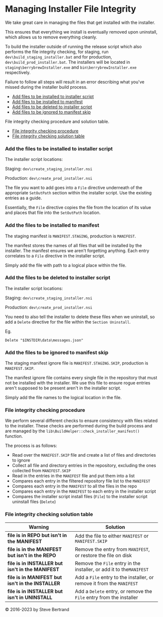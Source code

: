 ﻿# Managing Installer File Integrity

We take great care in managing the files that get installed with the installer.

This ensures that everything we install is eventually removed upon uninstall,
which allows us to remove everything cleanly.

To build the installer outside of running the release script which also performs
the file integrity checking, for staging, run `dev\build_staging_installer.bat`
and for production, `dev\build_prod_installer.bat`. The installers will be
located in `staging\berrybrewInstaller.exe` and `bin\berrybrewInstaller.exe`
respectively.

Failure to follow all steps will result in an error describing what you've
missed during the installer build process.

- [Add files to be installed to installer script](#add-the-files-to-be-installed-to-installer-script)
- [Add files to be installed to manifest](#add-the-files-to-be-installed-to-manifest)
- [Add files to be deleted to installer script](#add-the-files-to-be-deleted-to-installer-script)
- [Add files to be ignored to manifest skip](#add-the-files-to-be-ignored-to-manifest-skip)

File integrity checking procedure and solution table. 
 
- [File integrity checking procedure](#file-integrity-checking-procedure)
- [File integrity checking solution table](#file-integrity-checking-solution-table) 
 
### Add the files to be installed to installer script

The installer script locations:

Staging:    `dev\create_staging_installer.nsi`

Production: `dev\create_prod_installer.nsi`

The file you want to add goes into a `File` directive underneath of the
appropriate `SetOutPath` section within the installer script. Use the existing
entries as a guide.

Essentially, the `File` directive copies the file from the location of its
value and places that file into the `SetOutPath` location.

### Add the files to be installed to manifest

The staging manifest is `MANIFEST.STAGING`, production is `MANIFEST`.

The manifest stores the names of all files that will be installed by the
installer. The manifest ensures we aren't forgetting anything. Each entry
correlates to a `File` directive in the installer script.

Simply add the file with path to a logical place within the file.

### Add the files to be deleted to installer script

The installer script locations:

Staging:    `dev\create_staging_installer.nsi`

Production: `dev\create_prod_installer.nsi`

You need to also tell the installer to delete these files when we uninstall, so
add a `Delete` directive for the file within the `Section Uninstall`.

Eg.

    Delete "$INSTDIR\data\messages.json"

### Add the files to be ignored to manifest skip

The staging manifest ignore file is `MANIFEST.STAGING.SKIP`, production is
`MANIFEST.SKIP`.

The manifest ignore file contains every single file in the repository that must
not be installed with the installer. We use this file to ensure rogue entries
aren't supposed to be present aren't in the installer script.

Simply add the file names to the logical location in the file.

### File integrity checking procedure

We perform several different checks to ensure consistency with files related to
the installer. These checks are performed during the build process and are
managed by the `lib\BuildHelper::check_installer_manifest()` function.

The process is as follows:

- Read over the `MANIFEST.SKIP` file and create a list of files and directories
to ignore
- Collect all file and directory entries in the repository, excluding the ones
collected from `MANIFEST.SKIP`
- Read in the entries in the `MANIFEST` file and put them into a list
- Compares each entry in the filtered repository file list to the `MANIFEST`
- Compares each entry in the `MANIFEST` to all the files in the repo
- Compares each entry in the `MANIFEST` to each entry in the installer script
- Compares the installer script install files (`File`) to the installer script
uninstall files (`Delete`)

### File integrity checking solution table

|Warning|Solution|
|---|---|
| **file is in REPO but isn't in the MANIFEST** | Add the file to either `MANIFEST` or `MANIFEST.SKIP` |
| **file is in the MANIFEST but isn't in the REPO** | Remove the entry from `MANIFEST`, or restore the file on disk |
| **file is in INSTALLER but isn't in the MANIFEST** | Remove the `File` entry in the installer, or add it to the`MANIFEST` |
| **file is in MANIFEST but isn't in the INSTALLER** | Add a `File` entry to the installer, or remove it from the `MANIFEST` |
| **file is in INSTALLER but isn't in UNINSTALL** | Add a `Delete` entry, or remove the `File` entry from the installer |

&copy; 2016-2023 by Steve Bertrand